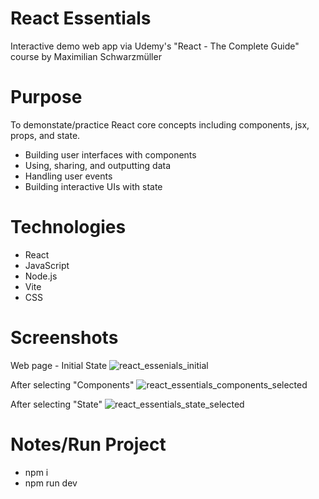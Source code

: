 # React Essentials

Interactive demo web app via Udemy's "React - The Complete Guide" course by Maximilian Schwarzmüller

# Purpose

To demonstate/practice React core concepts including components, jsx, props, and state.

- Building user interfaces with components
- Using, sharing, and outputting data
- Handling user events
- Building interactive UIs with state

# Technologies

- React
- JavaScript
- Node.js
- Vite
- CSS

# Screenshots

Web page - Initial State
![react_essenials_initial](https://github.com/user-attachments/assets/23aa7c70-1f66-4cc7-8833-ec76913e4f7b)

After selecting "Components"
![react_essentials_components_selected](https://github.com/user-attachments/assets/5a462b7a-aea7-470d-9dfd-2dee096dc513)

After selecting "State"
![react_essentials_state_selected](https://github.com/user-attachments/assets/f57d8638-cd5c-4760-bf82-576addd877a0)

# Notes/Run Project

- npm i
- npm run dev
